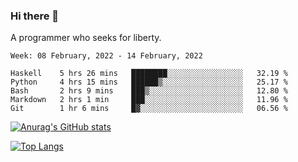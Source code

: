### Hi there 👋

<!--
**shejialuo/shejialuo** is a ✨ _special_ ✨ repository because its `README.md` (this file) appears on your GitHub profile.

Here are some ideas to get you started:

- 🔭 I’m currently working on ...
- 🌱 I’m currently learning ...
- 👯 I’m looking to collaborate on ...
- 🤔 I’m looking for help with ...
- 💬 Ask me about ...
- 📫 How to reach me: ...
- 😄 Pronouns: ...
- ⚡ Fun fact: ...
-->

A programmer who seeks for liberty.

<!--START_SECTION:waka-->
```text
Week: 08 February, 2022 - 14 February, 2022

Haskell    5 hrs 26 mins   ████████░░░░░░░░░░░░░░░░░   32.19 % 
Python     4 hrs 15 mins   ██████▒░░░░░░░░░░░░░░░░░░   25.17 % 
Bash       2 hrs 9 mins    ███▒░░░░░░░░░░░░░░░░░░░░░   12.80 % 
Markdown   2 hrs 1 min     ███░░░░░░░░░░░░░░░░░░░░░░   11.96 % 
Git        1 hr 6 mins     █▓░░░░░░░░░░░░░░░░░░░░░░░   06.56 % 
```
<!--END_SECTION:waka-->

[![Anurag's GitHub stats](https://github-readme-stats.vercel.app/api?username=shejialuo&show_icons=true&theme=dracula)](https://github.com/anuraghazra/github-readme-stats)

[![Top Langs](https://github-readme-stats.vercel.app/api/top-langs/?username=shejialuo&layout=compact&hide=javascript,html,css,typescript,tex)](https://github.com/anuraghazra/github-readme-stats)
